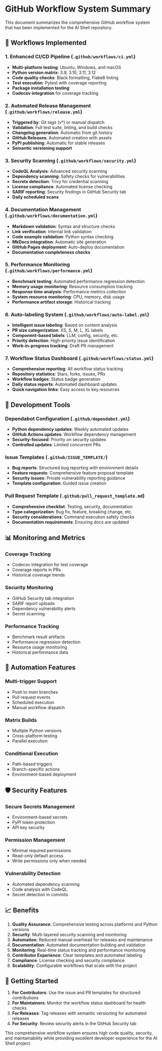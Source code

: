 # GitHub Workflow System Summary

This document summarizes the comprehensive GitHub workflow system that has been implemented for the AI Shell repository.

## 🚀 Workflows Implemented

### 1. **Enhanced CI/CD Pipeline** (`.github/workflows/ci.yml`)
- **Multi-platform testing**: Ubuntu, Windows, and macOS
- **Python version matrix**: 3.9, 3.10, 3.11, 3.12
- **Code quality checks**: Black formatting, Flake8 linting
- **Test execution**: Pytest with coverage reporting
- **Package installation testing**
- **Codecov integration** for coverage tracking

### 2. **Automated Release Management** (`.github/workflows/release.yml`)
- **Triggered by**: Git tags (v*) or manual dispatch
- **Validation**: Full test suite, linting, and build checks
- **Changelog generation**: Automatic from git history
- **GitHub Releases**: Automated creation with assets
- **PyPI publishing**: Automatic for stable releases
- **Semantic versioning support**

### 3. **Security Scanning** (`.github/workflows/security.yml`)
- **CodeQL Analysis**: Advanced security scanning
- **Dependency scanning**: Safety checks for vulnerabilities
- **Secrets detection**: Trivy for credential scanning
- **License compliance**: Automated license checking
- **SARIF reporting**: Security findings in GitHub Security tab
- **Daily scheduled scans**

### 4. **Documentation Management** (`.github/workflows/documentation.yml`)
- **Markdown validation**: Syntax and structure checks
- **Link verification**: Internal link validation
- **Code example validation**: Python syntax checking
- **MkDocs integration**: Automatic site generation
- **GitHub Pages deployment**: Auto-deploy documentation
- **Documentation completeness checks**

### 5. **Performance Monitoring** (`.github/workflows/performance.yml`)
- **Benchmark testing**: Automated performance regression detection
- **Memory usage monitoring**: Resource consumption tracking
- **Response time analysis**: Performance metrics collection
- **System resource monitoring**: CPU, memory, disk usage
- **Performance artifact storage**: Historical tracking

### 6. **Auto-labeling System** (`.github/workflows/auto-label.yml`)
- **Intelligent issue labeling**: Based on content analysis
- **PR size categorization**: XS, S, M, L, XL labels
- **Component-based labels**: LLM, config, security, etc.
- **Priority detection**: High-priority issue identification
- **Work-in-progress tracking**: Draft PR management

### 7. **Workflow Status Dashboard** (`.github/workflows/status.yml`)
- **Comprehensive reporting**: All workflow status tracking
- **Repository statistics**: Stars, forks, issues, PRs
- **Workflow badges**: Status badge generation
- **Daily status reports**: Automated dashboard updates
- **Quick navigation links**: Easy access to key resources

## 🔧 Development Tools

### **Dependabot Configuration** (`.github/dependabot.yml`)
- **Python dependency updates**: Weekly automated updates
- **GitHub Actions updates**: Workflow dependency management
- **Security-focused**: Priority on security updates
- **Controlled updates**: Limited concurrent PRs

### **Issue Templates** (`.github/ISSUE_TEMPLATE/`)
- **Bug reports**: Structured bug reporting with environment details
- **Feature requests**: Comprehensive feature proposal template
- **Security issues**: Private vulnerability reporting guidance
- **Template configuration**: Guided issue creation

### **Pull Request Template** (`.github/pull_request_template.md`)
- **Comprehensive checklist**: Testing, security, documentation
- **Type categorization**: Bug fix, feature, breaking change, etc.
- **Security considerations**: Command execution safety checks
- **Documentation requirements**: Ensuring docs are updated

## 📊 Monitoring and Metrics

### **Coverage Tracking**
- Codecov integration for test coverage
- Coverage reports in PRs
- Historical coverage trends

### **Security Monitoring**
- GitHub Security tab integration
- SARIF report uploads
- Dependency vulnerability alerts
- Secret scanning

### **Performance Tracking**
- Benchmark result artifacts
- Performance regression detection
- Resource usage monitoring
- Historical performance data

## 🔄 Automation Features

### **Multi-trigger Support**
- Push to main branches
- Pull request events
- Scheduled execution
- Manual workflow dispatch

### **Matrix Builds**
- Multiple Python versions
- Cross-platform testing
- Parallel execution

### **Conditional Execution**
- Path-based triggers
- Branch-specific actions
- Environment-based deployment

## 🛡️ Security Features

### **Secure Secrets Management**
- Environment-based secrets
- PyPI token protection
- API key security

### **Permission Management**
- Minimal required permissions
- Read-only default access
- Write permissions only when needed

### **Vulnerability Detection**
- Automated dependency scanning
- Code analysis with CodeQL
- Secret detection in commits

## 📈 Benefits

1. **Quality Assurance**: Comprehensive testing across platforms and Python versions
2. **Security**: Multi-layered security scanning and monitoring
3. **Automation**: Reduced manual overhead for releases and maintenance
4. **Documentation**: Automated documentation building and validation
5. **Monitoring**: Real-time status tracking and performance monitoring
6. **Contributor Experience**: Clear templates and automated labeling
7. **Compliance**: License checking and security compliance
8. **Scalability**: Configurable workflows that scale with the project

## 🚀 Getting Started

1. **For Contributors**: Use the issue and PR templates for structured contributions
2. **For Maintainers**: Monitor the workflow status dashboard for health checks
3. **For Releases**: Tag releases with semantic versioning for automated releases
4. **For Security**: Review security alerts in the GitHub Security tab

This comprehensive workflow system ensures high code quality, security, and maintainability while providing excellent developer experience for the AI Shell project.